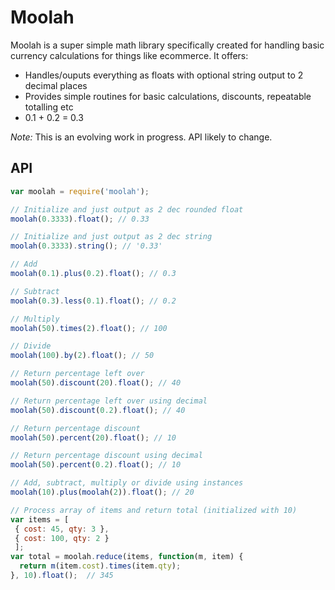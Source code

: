 # Moolah

Moolah is a super simple math library specifically created for handling basic currency calculations for things like ecommerce. It offers:

- Handles/ouputs everything as floats with optional string output to 2 decimal places
- Provides simple routines for basic calculations, discounts, repeatable totalling etc
- 0.1 + 0.2 = 0.3

*Note:* This is an evolving work in progress. API likely to change.

## API

```js
var moolah = require('moolah');

// Initialize and just output as 2 dec rounded float
moolah(0.3333).float(); // 0.33

// Initialize and just output as 2 dec string
moolah(0.3333).string(); // '0.33'

// Add
moolah(0.1).plus(0.2).float(); // 0.3

// Subtract
moolah(0.3).less(0.1).float(); // 0.2

// Multiply
moolah(50).times(2).float(); // 100

// Divide
moolah(100).by(2).float(); // 50

// Return percentage left over
moolah(50).discount(20).float(); // 40

// Return percentage left over using decimal
moolah(50).discount(0.2).float(); // 40

// Return percentage discount
moolah(50).percent(20).float(); // 10

// Return percentage discount using decimal
moolah(50).percent(0.2).float(); // 10

// Add, subtract, multiply or divide using instances
moolah(10).plus(moolah(2)).float(); // 20

// Process array of items and return total (initialized with 10)
var items = [
 { cost: 45, qty: 3 },
 { cost: 100, qty: 2 }
 ];
var total = moolah.reduce(items, function(m, item) {
  return m(item.cost).times(item.qty);
}, 10).float();  // 345
```
